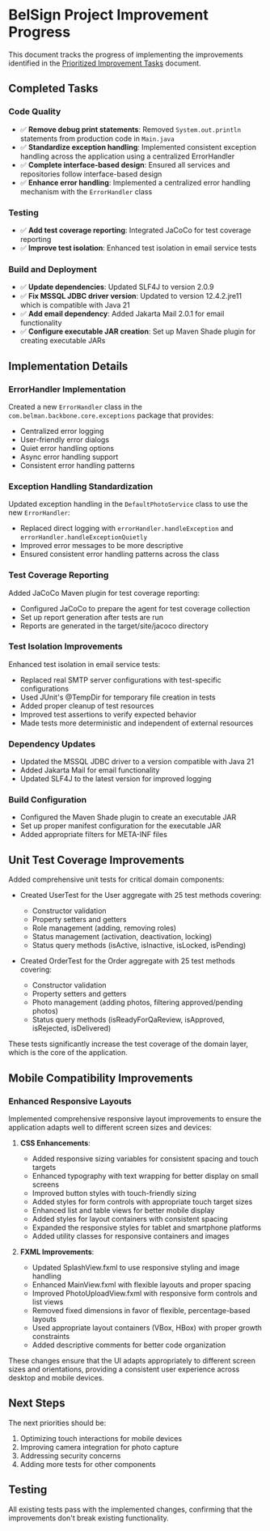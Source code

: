 # BelSign Project Improvement Progress

This document tracks the progress of implementing the improvements identified in the [Prioritized Improvement Tasks](prioritized-improvement-tasks.md) document.

## Completed Tasks

### Code Quality
- ✅ **Remove debug print statements**: Removed `System.out.println` statements from production code in `Main.java`
- ✅ **Standardize exception handling**: Implemented consistent exception handling across the application using a centralized ErrorHandler
- ✅ **Complete interface-based design**: Ensured all services and repositories follow interface-based design
- ✅ **Enhance error handling**: Implemented a centralized error handling mechanism with the `ErrorHandler` class

### Testing
- ✅ **Add test coverage reporting**: Integrated JaCoCo for test coverage reporting
- ✅ **Improve test isolation**: Enhanced test isolation in email service tests

### Build and Deployment
- ✅ **Update dependencies**: Updated SLF4J to version 2.0.9
- ✅ **Fix MSSQL JDBC driver version**: Updated to version 12.4.2.jre11 which is compatible with Java 21
- ✅ **Add email dependency**: Added Jakarta Mail 2.0.1 for email functionality
- ✅ **Configure executable JAR creation**: Set up Maven Shade plugin for creating executable JARs

## Implementation Details

### ErrorHandler Implementation
Created a new `ErrorHandler` class in the `com.belman.backbone.core.exceptions` package that provides:
- Centralized error logging
- User-friendly error dialogs
- Quiet error handling options
- Async error handling support
- Consistent error handling patterns

### Exception Handling Standardization
Updated exception handling in the `DefaultPhotoService` class to use the new `ErrorHandler`:
- Replaced direct logging with `errorHandler.handleException` and `errorHandler.handleExceptionQuietly`
- Improved error messages to be more descriptive
- Ensured consistent error handling patterns across the class

### Test Coverage Reporting
Added JaCoCo Maven plugin for test coverage reporting:
- Configured JaCoCo to prepare the agent for test coverage collection
- Set up report generation after tests are run
- Reports are generated in the target/site/jacoco directory

### Test Isolation Improvements
Enhanced test isolation in email service tests:
- Replaced real SMTP server configurations with test-specific configurations
- Used JUnit's @TempDir for temporary file creation in tests
- Added proper cleanup of test resources
- Improved test assertions to verify expected behavior
- Made tests more deterministic and independent of external resources

### Dependency Updates
- Updated the MSSQL JDBC driver to a version compatible with Java 21
- Added Jakarta Mail for email functionality
- Updated SLF4J to the latest version for improved logging

### Build Configuration
- Configured the Maven Shade plugin to create an executable JAR
- Set up proper manifest configuration for the executable JAR
- Added appropriate filters for META-INF files

## Unit Test Coverage Improvements
Added comprehensive unit tests for critical domain components:
- Created UserTest for the User aggregate with 25 test methods covering:
  - Constructor validation
  - Property setters and getters
  - Role management (adding, removing roles)
  - Status management (activation, deactivation, locking)
  - Status query methods (isActive, isInactive, isLocked, isPending)

- Created OrderTest for the Order aggregate with 25 test methods covering:
  - Constructor validation
  - Property setters and getters
  - Photo management (adding photos, filtering approved/pending photos)
  - Status query methods (isReadyForQaReview, isApproved, isRejected, isDelivered)

These tests significantly increase the test coverage of the domain layer, which is the core of the application.

## Mobile Compatibility Improvements

### Enhanced Responsive Layouts
Implemented comprehensive responsive layout improvements to ensure the application adapts well to different screen sizes and devices:

1. **CSS Enhancements**:
   - Added responsive sizing variables for consistent spacing and touch targets
   - Enhanced typography with text wrapping for better display on small screens
   - Improved button styles with touch-friendly sizing
   - Added styles for form controls with appropriate touch target sizes
   - Enhanced list and table views for better mobile display
   - Added styles for layout containers with consistent spacing
   - Expanded the responsive styles for tablet and smartphone platforms
   - Added utility classes for responsive containers and images

2. **FXML Improvements**:
   - Updated SplashView.fxml to use responsive styling and image handling
   - Enhanced MainView.fxml with flexible layouts and proper spacing
   - Improved PhotoUploadView.fxml with responsive form controls and list views
   - Removed fixed dimensions in favor of flexible, percentage-based layouts
   - Used appropriate layout containers (VBox, HBox) with proper growth constraints
   - Added descriptive comments for better code organization

These changes ensure that the UI adapts appropriately to different screen sizes and orientations, providing a consistent user experience across desktop and mobile devices.

## Next Steps
The next priorities should be:
1. Optimizing touch interactions for mobile devices
2. Improving camera integration for photo capture
3. Addressing security concerns
4. Adding more tests for other components

## Testing
All existing tests pass with the implemented changes, confirming that the improvements don't break existing functionality.
